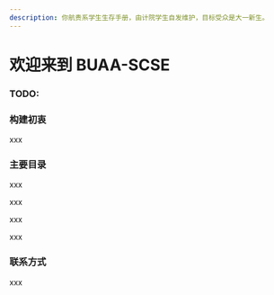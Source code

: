 ```yaml
---
description: 你航贵系学生生存手册，由计院学生自发维护，目标受众是大一新生。
---
```


# 欢迎来到 BUAA-SCSE

### TODO:

### 构建初衷

xxx

### 主要目录

xxx

xxx

xxx

xxx



### 联系方式

xxx

